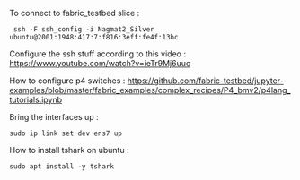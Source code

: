 To connect to fabric_testbed slice : 

```
 ssh -F ssh_config -i Nagmat2_Silver ubuntu@2001:1948:417:7:f816:3eff:fe4f:13bc
```

Configure the ssh stuff according to this video : https://www.youtube.com/watch?v=ieTr9Mj6uuc

How to configure p4 switches : https://github.com/fabric-testbed/jupyter-examples/blob/master/fabric_examples/complex_recipes/P4_bmv2/p4lang_tutorials.ipynb

Bring the interfaces up : 
```
sudo ip link set dev ens7 up
```

How to install tshark on ubuntu : 
```
sudo apt install -y tshark
```
